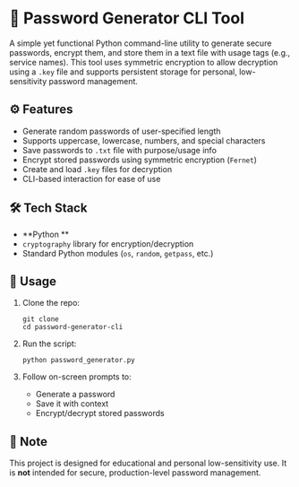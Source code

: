 # 🔐 Password Generator CLI Tool
A simple yet functional Python command-line utility to generate secure passwords, encrypt them, and store them in a text file with usage tags (e.g., service names). This tool uses symmetric encryption to allow decryption using a `.key` file and supports persistent storage for personal, low-sensitivity password management.

## ⚙️ Features
- Generate random passwords of user-specified length
- Supports uppercase, lowercase, numbers, and special characters
- Save passwords to `.txt` file with purpose/usage info
- Encrypt stored passwords using symmetric encryption (`Fernet`)
- Create and load `.key` files for decryption
- CLI-based interaction for ease of use

## 🛠 Tech Stack
- **Python **
- `cryptography` library for encryption/decryption
- Standard Python modules (`os`, `random`, `getpass`, etc.)


## 🚀 Usage
1. Clone the repo:
   ```
   git clone 
   cd password-generator-cli
   ```

2. Run the script:
   ```
   python password_generator.py
   ```

3. Follow on-screen prompts to:
   - Generate a password
   - Save it with context
   - Encrypt/decrypt stored passwords

## 🔐 Note
This project is designed for educational and personal low-sensitivity use. It is **not** intended for secure, production-level password management.
